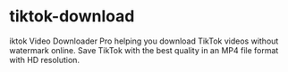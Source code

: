 # tiktok-download
iktok Video Downloader Pro helping you download TikTok videos without watermark online. Save TikTok with the best quality in an MP4 file format with HD resolution.
